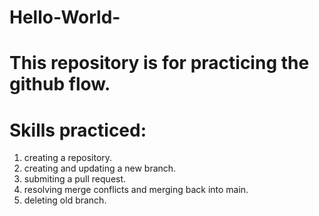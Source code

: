 # Hello-World-
# This repository is for practicing the github flow. 

# Skills practiced: 
1) creating a repository.
2) creating and updating a new branch.
3) submiting a pull request.
4) resolving merge conflicts and merging back into main.
5) deleting old branch. 

